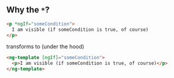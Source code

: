 ## Why the `*`?

```html
<p *ngIf="someCondition">
  I am visible (if someCondition is true, of course)
</p>
```

transforms to (under the hood)

```html
<ng-template [ngIf]="someCondition">
  <p>I am visible (if someCondition is true, of course)</p>
</ng-template>
```
